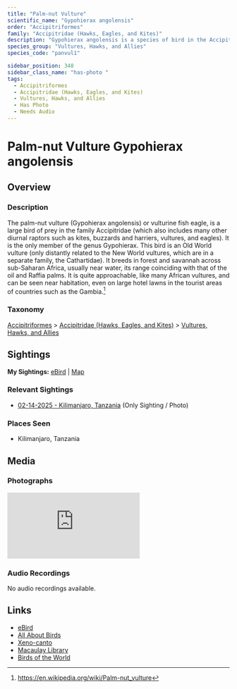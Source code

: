 ```yaml
---
title: "Palm-nut Vulture"
scientific_name: "Gypohierax angolensis"
order: "Accipitriformes"
family: "Accipitridae (Hawks, Eagles, and Kites)"
description: "Gypohierax angolensis is a species of bird in the Accipitridae (Hawks, Eagles, and Kites) family. It has been observed 1 times. It has been photographed."
species_group: "Vultures, Hawks, and Allies"
species_code: "panvul1"

sidebar_position: 348
sidebar_class_name: "has-photo "
tags: 
  - Accipitriformes
  - Accipitridae (Hawks, Eagles, and Kites)
  - Vultures, Hawks, and Allies
  - Has Photo
  - Needs Audio
---
```


# Palm-nut Vulture <span className='sci_name'>Gypohierax angolensis</span>

## Overview

### Description
The palm-nut vulture (Gypohierax angolensis) or vulturine fish eagle, is a large bird of prey in the family Accipitridae (which also includes many other diurnal raptors such as kites, buzzards and harriers, vultures, and eagles). It is the only member of the genus Gypohierax.
This bird is an Old World vulture (only distantly related to the New World vultures, which are in a separate family, the Cathartidae).
It breeds in forest and savannah across sub-Saharan Africa, usually near water, its range coinciding with that of the oil and Raffia palms. It is quite approachable, like many African vultures, and can be seen near habitation, even on large hotel lawns in the tourist areas of countries such as the Gambia.[^1]

[^1]: https://en.wikipedia.org/wiki/Palm-nut_vulture

### Taxonomy
[Accipitriformes](/tags/accipitriformes) > [Accipitridae (Hawks, Eagles, and Kites)](/tags/accipitridae-hawks-eagles-and-kites) > [Vultures, Hawks, and Allies](/tags/vultures-hawks-and-allies)


## Sightings

**My Sightings:** [eBird](https://ebird.org/lifelist?r=world&time=life&spp=panvul1) | [Map](/map?species_code=panvul1)

### Relevant Sightings

* [02-14-2025 - Kilimanjaro, Tanzania](https://ebird.org/checklist/S216440768) (Only Sighting / Photo)

### Places Seen

* Kilimanjaro, Tanzania



## Media
### Photographs
<iframe className="photo_iframe horizontal" src="https://macaulaylibrary.org/asset/631568628/embed" frameBorder="0" allowFullScreen></iframe>

### Audio Recordings
No audio recordings available.

## Links
* [eBird](https://ebird.org/species/panvul1) 
* [All About Birds](https://www.allaboutbirds.org/guide/panvul1) 
* [Xeno-canto](https://www.xeno-canto.org/species/gypohierax-angolensis) 
* [Macaulay Library](https://search.macaulaylibrary.org/catalog?taxonCode=panvul1&sort=rating_rank_desc)
* [Birds of the World](https://birdsoftheworld.org/bow/species/panvul1)
